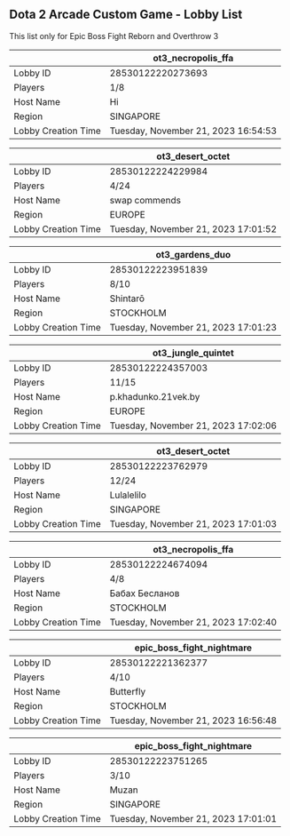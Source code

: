 ## Dota 2 Arcade Custom Game - Lobby List

This list only for Epic Boss Fight Reborn and Overthrow 3

|  | ot3_necropolis_ffa |
| ------ | ------ |
| Lobby ID | 28530122220273693 |
| Players | 1/8 |
| Host Name | Hi |
| Region | SINGAPORE |
| Lobby Creation Time | Tuesday, November 21, 2023 16:54:53 |


|  | ot3_desert_octet |
| ------ | ------ |
| Lobby ID | 28530122224229984 |
| Players | 4/24 |
| Host Name | swap commends |
| Region | EUROPE |
| Lobby Creation Time | Tuesday, November 21, 2023 17:01:52 |


|  | ot3_gardens_duo |
| ------ | ------ |
| Lobby ID | 28530122223951839 |
| Players | 8/10 |
| Host Name | Shintarō |
| Region | STOCKHOLM |
| Lobby Creation Time | Tuesday, November 21, 2023 17:01:23 |


|  | ot3_jungle_quintet |
| ------ | ------ |
| Lobby ID | 28530122224357003 |
| Players | 11/15 |
| Host Name | p.khadunko.21vek.by |
| Region | EUROPE |
| Lobby Creation Time | Tuesday, November 21, 2023 17:02:06 |


|  | ot3_desert_octet |
| ------ | ------ |
| Lobby ID | 28530122223762979 |
| Players | 12/24 |
| Host Name | Lulalelilo |
| Region | SINGAPORE |
| Lobby Creation Time | Tuesday, November 21, 2023 17:01:03 |


|  | ot3_necropolis_ffa |
| ------ | ------ |
| Lobby ID | 28530122224674094 |
| Players | 4/8 |
| Host Name | Бабах Бесланов |
| Region | STOCKHOLM |
| Lobby Creation Time | Tuesday, November 21, 2023 17:02:40 |


|  | epic_boss_fight_nightmare |
| ------ | ------ |
| Lobby ID | 28530122221362377 |
| Players | 4/10 |
| Host Name | Butterfly |
| Region | STOCKHOLM |
| Lobby Creation Time | Tuesday, November 21, 2023 16:56:48 |


|  | epic_boss_fight_nightmare |
| ------ | ------ |
| Lobby ID | 28530122223751265 |
| Players | 3/10 |
| Host Name | Muzan |
| Region | SINGAPORE |
| Lobby Creation Time | Tuesday, November 21, 2023 17:01:01 |


